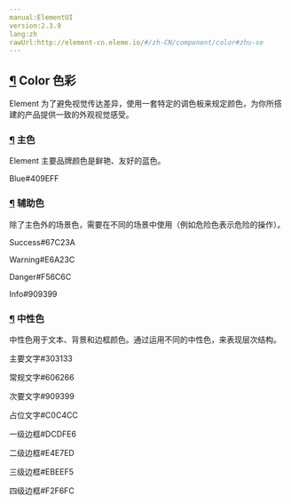 ```yaml
---
manual:ElementUI
version:2.3.9
lang:zh
rawUrl:http://element-cn.eleme.io/#/zh-CN/component/color#zhu-se
---
```



## [¶](%2168 "") Color 色彩<a name="color-se-cai"></a>


Element 为了避免视觉传达差异，使用一套特定的调色板来规定颜色，为你所搭建的产品提供一致的外观视觉感受。


### [¶](%2169 "") 主色<a name="zhu-se"></a>


Element 主要品牌颜色是鲜艳、友好的蓝色。

Blue#409EFF




### [¶](%2170 "") 辅助色<a name="fu-zhu-se"></a>


除了主色外的场景色，需要在不同的场景中使用（例如危险色表示危险的操作）。

Success#67C23A


Warning#E6A23C


Danger#F56C6C


Info#909399




### [¶](%2171 "") 中性色<a name="zhong-xing-se"></a>


中性色用于文本、背景和边框颜色。通过运用不同的中性色，来表现层次结构。

主要文字#303133

常规文字#606266

次要文字#909399

占位文字#C0C4CC



一级边框#DCDFE6

二级边框#E4E7ED

三级边框#EBEEF5

四级边框#F2F6FC




